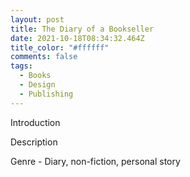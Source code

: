 ```yaml
---
layout: post
title: The Diary of a Bookseller
date: 2021-10-18T08:34:32.464Z
title_color: "#ffffff"
comments: false
tags:
  - Books
  - Design
  - Publishing
---
```

Introduction

Description

Genre - Diary, non-fiction, personal story